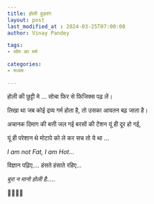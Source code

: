 ```yaml
---
title: होली हुड़दंग
layout: post
last_modified_at : 2024-03-25T07:00:00
author: Vinay Pandey

tags:
- सोम का मर्म

categories:
- मध्यम

---
```


होली की छुट्टी मे ...
सोचा फिर से फिजिक्स पढ़ लें।

लिखा था जब कोई द्रव्य गर्म होता है,
तो उसका आयतन बढ़ जाता है।

अचानक दिमाग की बत्ती जल गई
बरसों की टेंशन यूं ही दूर हो गई,

यूं ही परेशान थे मोटापे को ले कर
सच तो ये था ...

*_I am not Fat, I am Hot..._*

विज्ञान पढ़िए....
हंसते हंसाते रहिए...

*बुरा न मानो होली है.....*

🙏😄😄🙏
